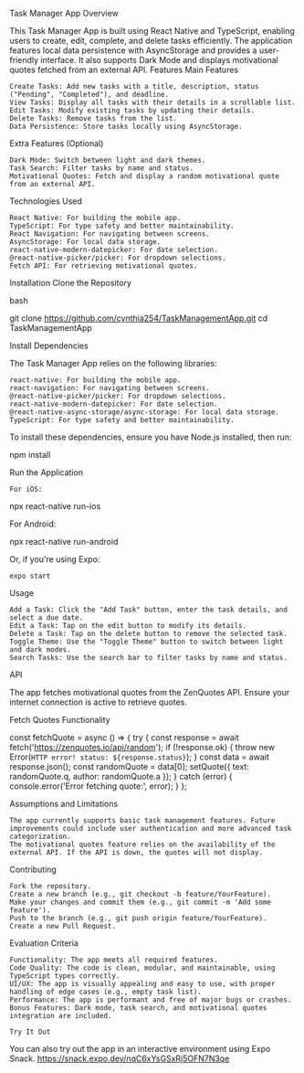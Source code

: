 Task Manager App
Overview

This Task Manager App is built using React Native and TypeScript, enabling users to create, edit, complete, and delete tasks efficiently. The application features local data persistence with AsyncStorage and provides a user-friendly interface. It also supports Dark Mode and displays motivational quotes fetched from an external API.
Features
Main Features

    Create Tasks: Add new tasks with a title, description, status ("Pending", "Completed"), and deadline.
    View Tasks: Display all tasks with their details in a scrollable list.
    Edit Tasks: Modify existing tasks by updating their details.
    Delete Tasks: Remove tasks from the list.
    Data Persistence: Store tasks locally using AsyncStorage.

Extra Features (Optional)

    Dark Mode: Switch between light and dark themes.
    Task Search: Filter tasks by name and status.
    Motivational Quotes: Fetch and display a random motivational quote from an external API.

Technologies Used

    React Native: For building the mobile app.
    TypeScript: For type safety and better maintainability.
    React Navigation: For navigating between screens.
    AsyncStorage: For local data storage.
    react-native-modern-datepicker: For date selection.
    @react-native-picker/picker: For dropdown selections.
    Fetch API: For retrieving motivational quotes.

Installation
Clone the Repository

bash

git clone https://github.com/cynthia254/TaskManagementApp.git
cd TaskManagementApp

Install Dependencies

The Task Manager App relies on the following libraries:

    react-native: For building the mobile app.
    react-navigation: For navigating between screens.
    @react-native-picker/picker: For dropdown selections.
    react-native-modern-datepicker: For date selection.
    @react-native-async-storage/async-storage: For local data storage.
    TypeScript: For type safety and better maintainability.

To install these dependencies, ensure you have Node.js installed, then run:

npm install

Run the Application

    For iOS:

npx react-native run-ios

For Android:

npx react-native run-android

Or, if you're using Expo:

    expo start

Usage

    Add a Task: Click the "Add Task" button, enter the task details, and select a due date.
    Edit a Task: Tap on the edit button to modify its details.
    Delete a Task: Tap on the delete button to remove the selected task.
    Toggle Theme: Use the "Toggle Theme" button to switch between light and dark modes.
    Search Tasks: Use the search bar to filter tasks by name and status.

API

The app fetches motivational quotes from the ZenQuotes API. Ensure your internet connection is active to retrieve quotes.

Fetch Quotes Functionality

const fetchQuote = async () => {
  try {
    const response = await fetch('https://zenquotes.io/api/random');
    if (!response.ok) {
      throw new Error(`HTTP error! status: ${response.status}`);
    }
    const data = await response.json();
    const randomQuote = data[0]; 
    setQuote({ text: randomQuote.q, author: randomQuote.a });
  } catch (error) {
    console.error('Error fetching quote:', error);
  }
};

Assumptions and Limitations

    The app currently supports basic task management features. Future improvements could include user authentication and more advanced task categorization.
    The motivational quotes feature relies on the availability of the external API. If the API is down, the quotes will not display.

Contributing

    Fork the repository.
    Create a new branch (e.g., git checkout -b feature/YourFeature).
    Make your changes and commit them (e.g., git commit -m 'Add some feature').
    Push to the branch (e.g., git push origin feature/YourFeature).
    Create a new Pull Request.

Evaluation Criteria

    Functionality: The app meets all required features.
    Code Quality: The code is clean, modular, and maintainable, using TypeScript types correctly.
    UI/UX: The app is visually appealing and easy to use, with proper handling of edge cases (e.g., empty task list).
    Performance: The app is performant and free of major bugs or crashes.
    Bonus Features: Dark mode, task search, and motivational quotes integration are included.

    Try It Out

You can also try out the app in an interactive environment using Expo Snack.
https://snack.expo.dev/nqC6xYsGSxRj5OFN7N3qe
